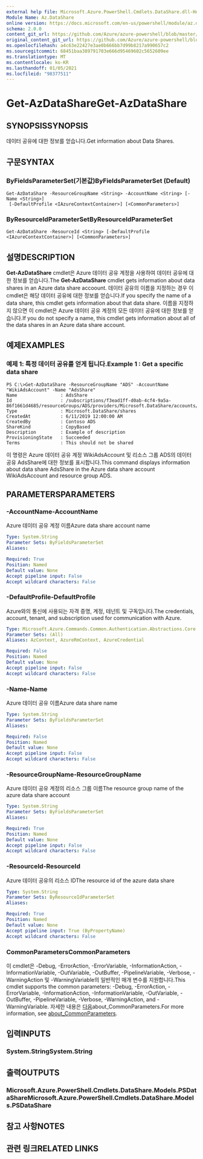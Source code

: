 ```yaml
---
external help file: Microsoft.Azure.PowerShell.Cmdlets.DataShare.dll-Help.xml
Module Name: Az.DataShare
online version: https://docs.microsoft.com/en-us/powershell/module/az.datashare/get-azdatashare
schema: 2.0.0
content_git_url: https://github.com/Azure/azure-powershell/blob/master/src/DataShare/DataShare/help/Get-AzDataShare.md
original_content_git_url: https://github.com/Azure/azure-powershell/blob/master/src/DataShare/DataShare/help/Get-AzDataShare.md
ms.openlocfilehash: a4c63e22427e3ae0b666bb7d99b8217a990657c2
ms.sourcegitcommit: 68451baa389791703e666d95469602c5652609ee
ms.translationtype: MT
ms.contentlocale: ko-KR
ms.lasthandoff: 01/05/2021
ms.locfileid: "98377511"
---
```

# <span data-ttu-id="34a4b-101">Get-AzDataShare</span><span class="sxs-lookup"><span data-stu-id="34a4b-101">Get-AzDataShare</span></span>

## <span data-ttu-id="34a4b-102">SYNOPSIS</span><span class="sxs-lookup"><span data-stu-id="34a4b-102">SYNOPSIS</span></span>
<span data-ttu-id="34a4b-103">데이터 공유에 대한 정보를 얻습니다.</span><span class="sxs-lookup"><span data-stu-id="34a4b-103">Get information about Data Shares.</span></span>

## <span data-ttu-id="34a4b-104">구문</span><span class="sxs-lookup"><span data-stu-id="34a4b-104">SYNTAX</span></span>

### <span data-ttu-id="34a4b-105">ByFieldsParameterSet(기본값)</span><span class="sxs-lookup"><span data-stu-id="34a4b-105">ByFieldsParameterSet (Default)</span></span>
```
Get-AzDataShare -ResourceGroupName <String> -AccountName <String> [-Name <String>]
 [-DefaultProfile <IAzureContextContainer>] [<CommonParameters>]
```

### <span data-ttu-id="34a4b-106">ByResourceIdParameterSet</span><span class="sxs-lookup"><span data-stu-id="34a4b-106">ByResourceIdParameterSet</span></span>
```
Get-AzDataShare -ResourceId <String> [-DefaultProfile <IAzureContextContainer>] [<CommonParameters>]
```

## <span data-ttu-id="34a4b-107">설명</span><span class="sxs-lookup"><span data-stu-id="34a4b-107">DESCRIPTION</span></span>
<span data-ttu-id="34a4b-108">**Get-AzDataShare** cmdlet은 Azure 데이터 공유 계정을 사용하여 데이터 공유에 대한 정보를 얻습니다.</span><span class="sxs-lookup"><span data-stu-id="34a4b-108">The **Get-AzDataShare** cmdlet gets information about data shares in an Azure data share accoount.</span></span>
<span data-ttu-id="34a4b-109">데이터 공유의 이름을 지정하는 경우 이 cmdlet은 해당 데이터 공유에 대한 정보를 얻습니다.</span><span class="sxs-lookup"><span data-stu-id="34a4b-109">If you specify the name of a data share, this cmdlet gets information about that data share.</span></span>
<span data-ttu-id="34a4b-110">이름을 지정하지 않으면 이 cmdlet은 Azure 데이터 공유 계정의 모든 데이터 공유에 대한 정보를 얻습니다.</span><span class="sxs-lookup"><span data-stu-id="34a4b-110">If you do not specify a name, this cmdlet gets information about all of the data shares in an Azure data share account.</span></span>

## <span data-ttu-id="34a4b-111">예제</span><span class="sxs-lookup"><span data-stu-id="34a4b-111">EXAMPLES</span></span>

### <span data-ttu-id="34a4b-112">예제 1: 특정 데이터 공유를 얻게 됩니다.</span><span class="sxs-lookup"><span data-stu-id="34a4b-112">Example 1 : Get a specific data share</span></span>
```
PS C:\>Get-AzDataShare -ResourceGroupName "ADS" -AccountName "WikiAdsAccount" -Name "AdsShare"
Name                : AdsShare
Id                  : /subscriptions/f3ead1ff-d0ab-4cf4-9a5a-86f1661d4685/resourceGroups/ADS/providers/Microsoft.DataShare/accounts/WikiAdsAccount/shares/AdsShare
Type                : Microsoft.DataShare/shares
CreatedAt           : 6/11/2019 12:00:00 AM
CreatedBy           : Contoso ADS
ShareKind           : CopyBased
Description         : Example of description  
ProvisioningState   : Succeeded
Terms               : This should not be shared
```

<span data-ttu-id="34a4b-113">이 명령은 Azure 데이터 공유 계정 WikiAdsAccount 및 리소스 그룹 ADS의 데이터 공유 AdsShare에 대한 정보를 표시합니다.</span><span class="sxs-lookup"><span data-stu-id="34a4b-113">This command displays information about data share AdsShare in the Azure data share account WikiAdsAccount and resource group ADS.</span></span>

## <span data-ttu-id="34a4b-114">PARAMETERS</span><span class="sxs-lookup"><span data-stu-id="34a4b-114">PARAMETERS</span></span>

### <span data-ttu-id="34a4b-115">-AccountName</span><span class="sxs-lookup"><span data-stu-id="34a4b-115">-AccountName</span></span>
<span data-ttu-id="34a4b-116">Azure 데이터 공유 계정 이름</span><span class="sxs-lookup"><span data-stu-id="34a4b-116">Azure data share account name</span></span>

```yaml
Type: System.String
Parameter Sets: ByFieldsParameterSet
Aliases:

Required: True
Position: Named
Default value: None
Accept pipeline input: False
Accept wildcard characters: False
```

### <span data-ttu-id="34a4b-117">-DefaultProfile</span><span class="sxs-lookup"><span data-stu-id="34a4b-117">-DefaultProfile</span></span>
<span data-ttu-id="34a4b-118">Azure와의 통신에 사용되는 자격 증명, 계정, 테넌트 및 구독입니다.</span><span class="sxs-lookup"><span data-stu-id="34a4b-118">The credentials, account, tenant, and subscription used for communication with Azure.</span></span>

```yaml
Type: Microsoft.Azure.Commands.Common.Authentication.Abstractions.Core.IAzureContextContainer
Parameter Sets: (All)
Aliases: AzContext, AzureRmContext, AzureCredential

Required: False
Position: Named
Default value: None
Accept pipeline input: False
Accept wildcard characters: False
```

### <span data-ttu-id="34a4b-119">-Name</span><span class="sxs-lookup"><span data-stu-id="34a4b-119">-Name</span></span>
<span data-ttu-id="34a4b-120">Azure 데이터 공유 이름</span><span class="sxs-lookup"><span data-stu-id="34a4b-120">Azure data share name</span></span>

```yaml
Type: System.String
Parameter Sets: ByFieldsParameterSet
Aliases:

Required: False
Position: Named
Default value: None
Accept pipeline input: False
Accept wildcard characters: False
```

### <span data-ttu-id="34a4b-121">-ResourceGroupName</span><span class="sxs-lookup"><span data-stu-id="34a4b-121">-ResourceGroupName</span></span>
<span data-ttu-id="34a4b-122">Azure 데이터 공유 계정의 리소스 그룹 이름</span><span class="sxs-lookup"><span data-stu-id="34a4b-122">The resource group name of the azure data share account</span></span>

```yaml
Type: System.String
Parameter Sets: ByFieldsParameterSet
Aliases:

Required: True
Position: Named
Default value: None
Accept pipeline input: False
Accept wildcard characters: False
```

### <span data-ttu-id="34a4b-123">-ResourceId</span><span class="sxs-lookup"><span data-stu-id="34a4b-123">-ResourceId</span></span>
<span data-ttu-id="34a4b-124">Azure 데이터 공유의 리소스 ID</span><span class="sxs-lookup"><span data-stu-id="34a4b-124">The resource id of the azure data share</span></span>

```yaml
Type: System.String
Parameter Sets: ByResourceIdParameterSet
Aliases:

Required: True
Position: Named
Default value: None
Accept pipeline input: True (ByPropertyName)
Accept wildcard characters: False
```

### <span data-ttu-id="34a4b-125">CommonParameters</span><span class="sxs-lookup"><span data-stu-id="34a4b-125">CommonParameters</span></span>
<span data-ttu-id="34a4b-126">이 cmdlet은 -Debug, -ErrorAction, -ErrorVariable, -InformationAction, -InformationVariable, -OutVariable, -OutBuffer, -PipelineVariable, -Verbose, -WarningAction 및 -WarningVariable의 일반적인 매개 변수를 지원합니다.</span><span class="sxs-lookup"><span data-stu-id="34a4b-126">This cmdlet supports the common parameters: -Debug, -ErrorAction, -ErrorVariable, -InformationAction, -InformationVariable, -OutVariable, -OutBuffer, -PipelineVariable, -Verbose, -WarningAction, and -WarningVariable.</span></span> <span data-ttu-id="34a4b-127">자세한 내용은 [다음](http://go.microsoft.com/fwlink/?LinkID=113216)about_CommonParameters.</span><span class="sxs-lookup"><span data-stu-id="34a4b-127">For more information, see [about_CommonParameters](http://go.microsoft.com/fwlink/?LinkID=113216).</span></span>

## <span data-ttu-id="34a4b-128">입력</span><span class="sxs-lookup"><span data-stu-id="34a4b-128">INPUTS</span></span>

### <span data-ttu-id="34a4b-129">System.String</span><span class="sxs-lookup"><span data-stu-id="34a4b-129">System.String</span></span>

## <span data-ttu-id="34a4b-130">출력</span><span class="sxs-lookup"><span data-stu-id="34a4b-130">OUTPUTS</span></span>

### <span data-ttu-id="34a4b-131">Microsoft.Azure.PowerShell.Cmdlets.DataShare.Models.PSDataShare</span><span class="sxs-lookup"><span data-stu-id="34a4b-131">Microsoft.Azure.PowerShell.Cmdlets.DataShare.Models.PSDataShare</span></span>

## <span data-ttu-id="34a4b-132">참고 사항</span><span class="sxs-lookup"><span data-stu-id="34a4b-132">NOTES</span></span>

## <span data-ttu-id="34a4b-133">관련 링크</span><span class="sxs-lookup"><span data-stu-id="34a4b-133">RELATED LINKS</span></span>

